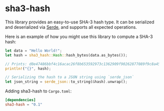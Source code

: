 # sha3-hash

This library provides an easy-to-use SHA-3 hash type. It can be serialized and
deserialized via [Serde](serde), and supports all expected operations.

Here is an example of how you might use this library to compute a SHA-3 hash:

```rust
let data = "Hello World!";
let hash = sha3_hash::Hash::hash_bytes(data.as_bytes());

// Prints: d0e47486bbf4c16acac26f8b653592973c1362909f90262877089f9c8a4536af
println!("{}", hash);

// Serializing the hash to a JSON string using `serde_json`
let json_string = serde_json::to_string(&hash).unwrap();
```

Adding sha3-hash to `Cargo.toml`:

```toml
[dependencies]
sha3-hash = "0.1"
```
